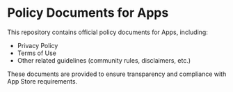 # Policy Documents for Apps

This repository contains official policy documents for Apps, including:

- Privacy Policy
- Terms of Use
- Other related guidelines (community rules, disclaimers, etc.)

These documents are provided to ensure transparency and compliance with App Store requirements.
